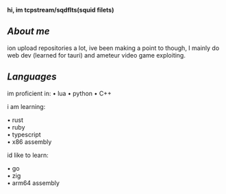**hi, im tcpstream/sqdflts(squid filets)**

***About me***
-
ion upload repositories a lot, ive been making a point to though, I mainly do web dev (learned for tauri) and ameteur video game exploiting.

*Languages*
-
im proficient in:
• lua
• python
• C++

i am learning:

• rust  
• ruby  
• typescript  
• x86 assembly  

id like to learn:

• go  
• zig  
• arm64 assembly  
